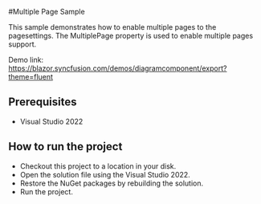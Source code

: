 #Multiple Page Sample

This sample demonstrates how to enable multiple pages to the pagesettings. The MultiplePage property is used to enable multiple pages support.

Demo link:
https://blazor.syncfusion.com/demos/diagramcomponent/export?theme=fluent


## Prerequisites

* Visual Studio 2022

## How to run the project

* Checkout this project to a location in your disk.
* Open the solution file using the Visual Studio 2022.
* Restore the NuGet packages by rebuilding the solution.
* Run the project.
